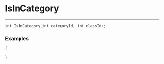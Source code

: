 # IsInCategory
---
```
int IsInCategory(int categoryId, int classId);
```

### Examples
```cpp - C++
{

}
```
